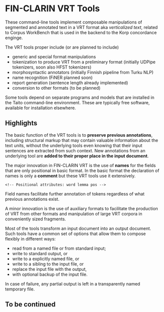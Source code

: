 # FIN-CLARIN VRT Tools

These command-line tools implement composable manipulations of
segmented and annotated text in a VRT format aka *verticalized text*,
related to Corpus WorkBench that is used in the backend to the Korp
concordance enginge.

The VRT tools proper include (or are planned to include)
- generic and special format manipulations
- tokenization to produce VRT from a preliminary format (initially
  UDPipe tokenizers, soon also HFST tokenizers)
- morphosyntactic annotators (initially Finnish pipeline from Turku NLP)
- name recognition (FiNER planned soon)
- report generation (sentence length already implemented)
- conversion to other formats (to be planned)

Some tools depend on separate programs and models that are installed
in the Taito command-line environment. These are typically free
software, available for installation elsewhere.

## Highlights

The basic function of the VRT tools is to **preserve previous
annotations**, including structural markup that may contain valuable
information about the text units, without the underlying tools even
knowing that their input sentences are extracted from such context.
New annotations from an underlying tool are **added to their proper
place in the input document**.

The major innovation in FIN-CLARIN VRT is the use of **names** for the
fields that are only positional in basic format. In the basic format
the declaration of names is only a **comment** but these VRT tools use
it extensively.

    <!-- Positional attributes: word lemma pos -->

Field names facilitate further annotation of tokens regardless of what
previous annotations exist.

A minor innovation is the use of auxiliary formats to facilitate the
production of VRT from other formats and manipulation of large VRT
corpora in conveniently sized fragments.

Most of the tools transform an input document into an output document.
Such tools have a common set of options that allow them to compose
flexibly in different ways:
- read from a named file or from standard input;
- write to standard output, or
- write to a explicitly named file, or
- write to a sibling to the input file, or
- replace the input file with the output,
- with optional backup of the input file.

In case of failure, any partial output is left in a transparently
named temporary file.

## To be continued
